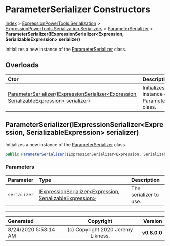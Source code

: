 ﻿# ParameterSerializer Constructors

[Index](../index.md) > [ExpressionPowerTools.Serialization](ExpressionPowerTools.Serialization.a.md) > [ExpressionPowerTools.Serialization.Serializers](ExpressionPowerTools.Serialization.Serializers.n.md) > [ParameterSerializer](ExpressionPowerTools.Serialization.Serializers.ParameterSerializer.cs.md) > **ParameterSerializer(IExpressionSerializer&lt;Expression, SerializableExpression> serializer)**

Initializes a new instance of the [ParameterSerializer](ExpressionPowerTools.Serialization.Serializers.ParameterSerializer.cs.md) class.

## Overloads

| Ctor | Description |
| :-- | :-- |
| [ParameterSerializer(IExpressionSerializer&lt;Expression, SerializableExpression> serializer)](#parameterserializeriexpressionserializerexpression-serializableexpression-serializer) | Initializes a new instance of the [ParameterSerializer](ExpressionPowerTools.Serialization.Serializers.ParameterSerializer.cs.md) class. |

## ParameterSerializer(IExpressionSerializer&lt;Expression, SerializableExpression> serializer)

Initializes a new instance of the [ParameterSerializer](ExpressionPowerTools.Serialization.Serializers.ParameterSerializer.cs.md) class.

```csharp
public ParameterSerializer(IExpressionSerializer<Expression, SerializableExpression> serializer)
```

### Parameters

| Parameter | Type | Description |
| :-- | :-- | :-- |
| `serializer` | [IExpressionSerializer&lt;Expression, SerializableExpression>](ExpressionPowerTools.Serialization.Signatures.IExpressionSerializer`2.i.md) | The serializer to use. |



---

| Generated | Copyright | Version |
| :-- | :-: | --: |
| 8/24/2020 5:53:14 AM | (c) Copyright 2020 Jeremy Likness. | **v0.8.0.0** |
